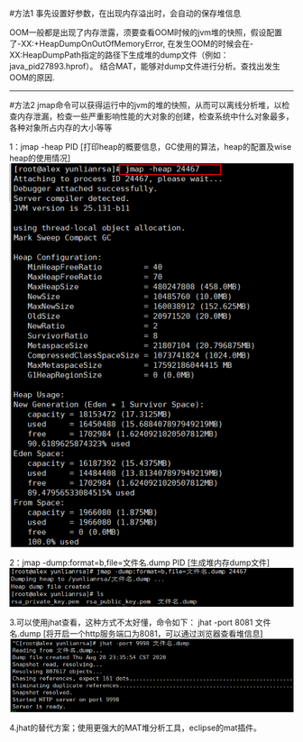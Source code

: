 #方法1 事先设置好参数，在出现内存溢出时，会自动的保存堆信息

OOM一般都是出现了内存泄露，须要查看OOM时候的jvm堆的快照，假设配置了-XX:+HeapDumpOnOutOfMemoryError, 
在发生OOM的时候会在-XX:HeapDumpPath指定的路径下生成堆的dump文件（例如：java_pid27893.hprof）。
结合MAT，能够对dump文件进行分析。查找出发生OOM的原因.

-----------------------------------------------------------------------------------------------

#方法2 
jmap命令可以获得运行中的jvm的堆的快照，从而可以离线分析堆，以检查内存泄漏，检查一些严重影响性能的大对象的创建，检查系统中什么对象最多，各种对象所占内存的大小等等

1：jmap -heap PID      [打印heap的概要信息，GC使用的算法，heap的配置及wise heap的使用情况]
![avatar](./imgs/jmap.png)

2：jmap -dump:format=b,file=文件名.dump PID   [生成堆内存dump文件]
![avatar](./imgs/jmap-dump.png)

3.可以使用jhat查看，这种方式不太好懂，命令如下：
jhat -port 8081 文件名.dump     [将开启一个http服务端口为8081，可以通过浏览器查看堆信息]
![avatar](./imgs/jhat.png)

4.jhat的替代方案；使用更强大的MAT堆分析工具，eclipse的mat插件。

